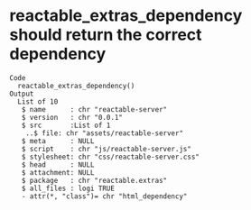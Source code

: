 # reactable_extras_dependency should return the correct dependency

    Code
      reactable_extras_dependency()
    Output
      List of 10
       $ name      : chr "reactable-server"
       $ version   : chr "0.0.1"
       $ src       :List of 1
        ..$ file: chr "assets/reactable-server"
       $ meta      : NULL
       $ script    : chr "js/reactable-server.js"
       $ stylesheet: chr "css/reactable-server.css"
       $ head      : NULL
       $ attachment: NULL
       $ package   : chr "reactable.extras"
       $ all_files : logi TRUE
       - attr(*, "class")= chr "html_dependency"

